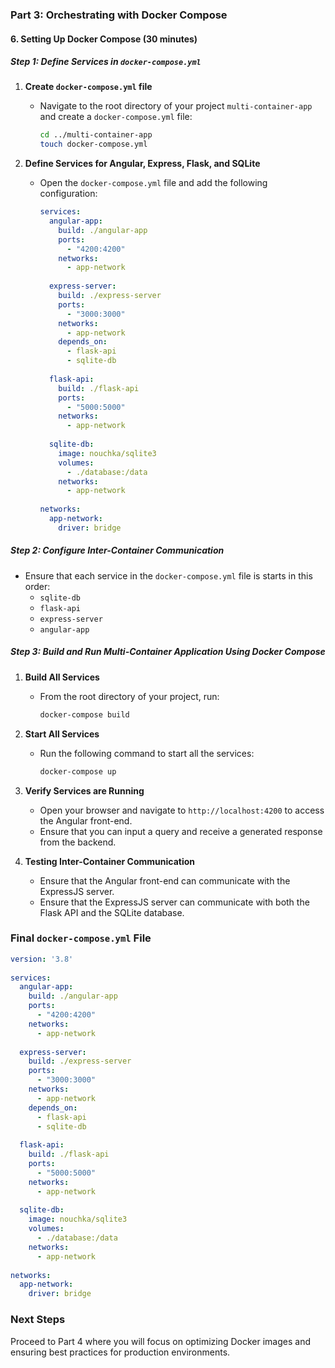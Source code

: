 ### Part 3: Orchestrating with Docker Compose  

#### 6. Setting Up Docker Compose (30 minutes)  

##### **Step 1: Define Services in `docker-compose.yml`**  

1. **Create `docker-compose.yml` file**  
   - Navigate to the root directory of your project `multi-container-app` and create a `docker-compose.yml` file:  
     ```bash  
     cd ../multi-container-app  
     touch docker-compose.yml  
     ```
   
2. **Define Services for Angular, Express, Flask, and SQLite**  
   - Open the `docker-compose.yml` file and add the following configuration:  
     ```yaml  
     services:  
       angular-app:  
         build: ./angular-app  
         ports:  
           - "4200:4200"  
         networks:  
           - app-network  
      
       express-server:  
         build: ./express-server  
         ports:  
           - "3000:3000"  
         networks:  
           - app-network  
         depends_on:  
           - flask-api  
           - sqlite-db  
      
       flask-api:  
         build: ./flask-api  
         ports:  
           - "5000:5000"  
         networks:  
           - app-network  
      
       sqlite-db:  
         image: nouchka/sqlite3  
         volumes:  
           - ./database:/data  
         networks:  
           - app-network  
      
     networks:  
       app-network:  
         driver: bridge  
     ```
   
##### **Step 2: Configure Inter-Container Communication**  

- Ensure that each service in the `docker-compose.yml` file is starts in this order: 
  - `sqlite-db`
  - `flask-api`
  - `express-server`
  - `angular-app`
##### **Step 3: Build and Run Multi-Container Application Using Docker Compose**  

1. **Build All Services**  
   - From the root directory of your project, run:  
     ```bash  
     docker-compose build  
     ```
   
2. **Start All Services**  
   - Run the following command to start all the services:  
     ```bash  
     docker-compose up  
     ```
   
3. **Verify Services are Running**  
   - Open your browser and navigate to `http://localhost:4200` to access the Angular front-end.  
   - Ensure that you can input a query and receive a generated response from the backend.  
   
4. **Testing Inter-Container Communication**  
   - Ensure that the Angular front-end can communicate with the ExpressJS server.  
   - Ensure that the ExpressJS server can communicate with both the Flask API and the SQLite database.  
   
### Final `docker-compose.yml` File  

```yaml  
version: '3.8'  
   
services:  
  angular-app:  
    build: ./angular-app  
    ports:  
      - "4200:4200"  
    networks:  
      - app-network  
  
  express-server:  
    build: ./express-server  
    ports:  
      - "3000:3000"  
    networks:  
      - app-network  
    depends_on:  
      - flask-api  
      - sqlite-db  
  
  flask-api:  
    build: ./flask-api  
    ports:  
      - "5000:5000"  
    networks:  
      - app-network  
  
  sqlite-db:  
    image: nouchka/sqlite3  
    volumes:  
      - ./database:/data  
    networks:  
      - app-network  
   
networks:  
  app-network:  
    driver: bridge  
```

### Next Steps  

Proceed to Part 4 where you will focus on optimizing Docker images and ensuring best practices for production environments.